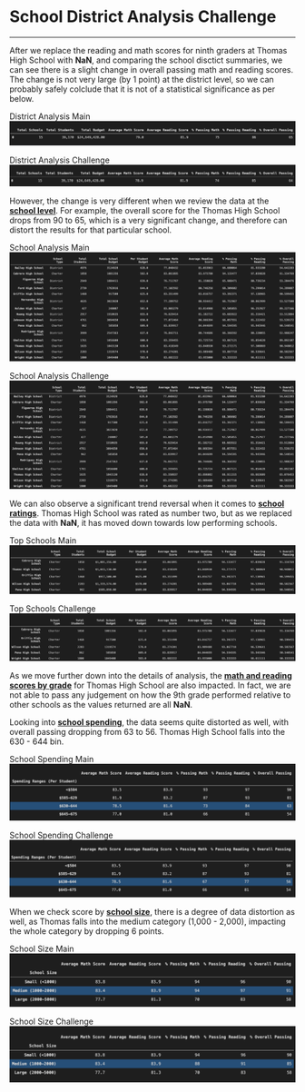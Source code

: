 # School District Analysis Challenge
---
After we replace the reading and math scores for ninth graders at Thomas High School with **NaN**, and comparing the school disctict summaries, we can see there is a slight change in overall passing math and reading scores. The change is not very large (by 1 point) at the district level, so we can probably safely colclude that it is not of a statistical significance as per below.

District Analysis Main
![District Analysis Main](https://github.com/AnnaS0272/School_District_Analysis/blob/master/District_Analysis_Main.png)

District Analysis Challenge
![District Analysis Challenge](https://github.com/AnnaS0272/School_District_Analysis/blob/master/District_Analysis_Challenge.png)

However, the change is very different when we review the data at the <ins>**school level**</ins>. For example, the overall score for the Thomas High School drops from 90 to 65, which is a very significant change, and therefore can distort the results for that particular school.

School Analysis Main
![School Analysis Main](https://github.com/AnnaS0272/School_District_Analysis/blob/master/School_Analysis_Main.png)

School Analysis Challenge
![School Analysis Challenge](https://github.com/AnnaS0272/School_District_Analysis/blob/master/School_Analysis_Challenge.png)

We can also observe a significant trend reversal when it comes to <ins>**school ratings**</ins>. Thomas High School was rated as number two, but as we replaced the data with **NaN**, it has moved down towards low performing schools. 

Top Schools Main
![Top Schools Main](https://github.com/AnnaS0272/School_District_Analysis/blob/master/Top%20Schools%20Main.png)

Top Schools Challenge
![Top Schools Challenge](https://github.com/AnnaS0272/School_District_Analysis/blob/master/Top%20Schools%20Challenge.png)

As we move further down into the details of analysis, the <ins>**math and reading scores by grade**</ins> for Thomas High School are also impacted. In fact, we are not able to pass any judgement on how the 9th grade performed relative to other schools as the values returned are all **NaN**. 

Looking into <ins>**school spending**</ins>, the data seems quite distorted as well, with overall passing dropping from 63 to 56. Thomas High School falls into the 630 - 644 bin. 

School Spending Main
![School Spending Main](https://github.com/AnnaS0272/School_District_Analysis/blob/master/School%20Spending%20Main.png)

School Spending Challenge
![School Spending Challenge](https://github.com/AnnaS0272/School_District_Analysis/blob/master/School%20Spending%20Challenge.png)

When we check score by <ins>**school size**</ins>, there is a degree of data distortion as well, as Thomas falls into the medium category (1,000 - 2,000), impacting the whole category by dropping 6 points.

School Size Main
![School Size Main](https://github.com/AnnaS0272/School_District_Analysis/blob/master/School%20Size%20Main.png)

School Size Challenge
![School Size Challenge](https://github.com/AnnaS0272/School_District_Analysis/blob/master/School%20Size%20Challenge.png)


